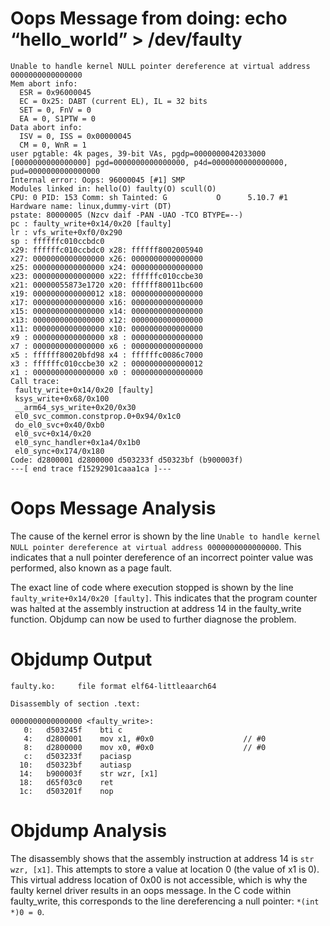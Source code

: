# Oops Message from doing: echo “hello_world” > /dev/faulty
```
Unable to handle kernel NULL pointer dereference at virtual address 0000000000000000
Mem abort info:
  ESR = 0x96000045
  EC = 0x25: DABT (current EL), IL = 32 bits
  SET = 0, FnV = 0
  EA = 0, S1PTW = 0
Data abort info:
  ISV = 0, ISS = 0x00000045
  CM = 0, WnR = 1
user pgtable: 4k pages, 39-bit VAs, pgdp=0000000042033000
[0000000000000000] pgd=0000000000000000, p4d=0000000000000000, pud=0000000000000000
Internal error: Oops: 96000045 [#1] SMP
Modules linked in: hello(O) faulty(O) scull(O)
CPU: 0 PID: 153 Comm: sh Tainted: G           O      5.10.7 #1
Hardware name: linux,dummy-virt (DT)
pstate: 80000005 (Nzcv daif -PAN -UAO -TCO BTYPE=--)
pc : faulty_write+0x14/0x20 [faulty]
lr : vfs_write+0xf0/0x290
sp : ffffffc010ccbdc0
x29: ffffffc010ccbdc0 x28: ffffff8002005940 
x27: 0000000000000000 x26: 0000000000000000 
x25: 0000000000000000 x24: 0000000000000000 
x23: 0000000000000000 x22: ffffffc010ccbe30 
x21: 00000055873e1720 x20: ffffff80011bc600 
x19: 0000000000000012 x18: 0000000000000000 
x17: 0000000000000000 x16: 0000000000000000 
x15: 0000000000000000 x14: 0000000000000000 
x13: 0000000000000000 x12: 0000000000000000 
x11: 0000000000000000 x10: 0000000000000000 
x9 : 0000000000000000 x8 : 0000000000000000 
x7 : 0000000000000000 x6 : 0000000000000000 
x5 : ffffff80020bfd98 x4 : ffffffc0086c7000 
x3 : ffffffc010ccbe30 x2 : 0000000000000012 
x1 : 0000000000000000 x0 : 0000000000000000 
Call trace:
 faulty_write+0x14/0x20 [faulty]
 ksys_write+0x68/0x100
 __arm64_sys_write+0x20/0x30
 el0_svc_common.constprop.0+0x94/0x1c0
 do_el0_svc+0x40/0xb0
 el0_svc+0x14/0x20
 el0_sync_handler+0x1a4/0x1b0
 el0_sync+0x174/0x180
Code: d2800001 d2800000 d503233f d50323bf (b900003f) 
---[ end trace f15292901caaa1ca ]---
```

# Oops Message Analysis
The cause of the kernel error is shown by the line `Unable to handle kernel NULL pointer dereference at virtual address 0000000000000000`. This indicates that a null pointer dereference of an incorrect pointer value was performed, also known as a page fault.

The exact line of code where execution stopped is shown by the line `faulty_write+0x14/0x20 [faulty]`. This indicates that the program counter was halted at the assembly instruction at address 14 in the faulty_write function. Objdump can now be used to further diagnose the problem.

# Objdump Output
```
faulty.ko:     file format elf64-littleaarch64

Disassembly of section .text:

0000000000000000 <faulty_write>:
   0:	d503245f 	bti	c
   4:	d2800001 	mov	x1, #0x0                   	// #0
   8:	d2800000 	mov	x0, #0x0                   	// #0
   c:	d503233f 	paciasp
  10:	d50323bf 	autiasp
  14:	b900003f 	str	wzr, [x1]
  18:	d65f03c0 	ret
  1c:	d503201f 	nop
```

# Objdump Analysis
The disassembly shows that the assembly instruction at address 14 is `str	wzr, [x1]`. This attempts to store a value at location 0 (the value of x1 is 0). This virtual address location of 0x00 is not accessible, which is why the faulty kernel driver results in an oops message. In the C code within faulty_write, this corresponds to the line dereferencing a null pointer: `*(int *)0 = 0`.
